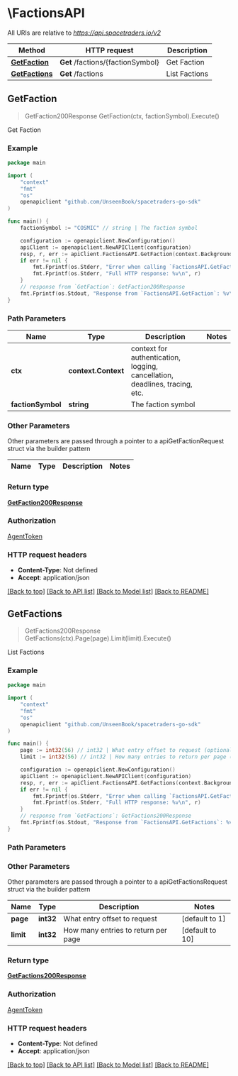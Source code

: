 # \FactionsAPI

All URIs are relative to *https://api.spacetraders.io/v2*

Method | HTTP request | Description
------------- | ------------- | -------------
[**GetFaction**](FactionsAPI.md#GetFaction) | **Get** /factions/{factionSymbol} | Get Faction
[**GetFactions**](FactionsAPI.md#GetFactions) | **Get** /factions | List Factions



## GetFaction

> GetFaction200Response GetFaction(ctx, factionSymbol).Execute()

Get Faction



### Example

```go
package main

import (
    "context"
    "fmt"
    "os"
    openapiclient "github.com/UnseenBook/spacetraders-go-sdk"
)

func main() {
    factionSymbol := "COSMIC" // string | The faction symbol

    configuration := openapiclient.NewConfiguration()
    apiClient := openapiclient.NewAPIClient(configuration)
    resp, r, err := apiClient.FactionsAPI.GetFaction(context.Background(), factionSymbol).Execute()
    if err != nil {
        fmt.Fprintf(os.Stderr, "Error when calling `FactionsAPI.GetFaction``: %v\n", err)
        fmt.Fprintf(os.Stderr, "Full HTTP response: %v\n", r)
    }
    // response from `GetFaction`: GetFaction200Response
    fmt.Fprintf(os.Stdout, "Response from `FactionsAPI.GetFaction`: %v\n", resp)
}
```

### Path Parameters


Name | Type | Description  | Notes
------------- | ------------- | ------------- | -------------
**ctx** | **context.Context** | context for authentication, logging, cancellation, deadlines, tracing, etc.
**factionSymbol** | **string** | The faction symbol | 

### Other Parameters

Other parameters are passed through a pointer to a apiGetFactionRequest struct via the builder pattern


Name | Type | Description  | Notes
------------- | ------------- | ------------- | -------------


### Return type

[**GetFaction200Response**](GetFaction200Response.md)

### Authorization

[AgentToken](../README.md#AgentToken)

### HTTP request headers

- **Content-Type**: Not defined
- **Accept**: application/json

[[Back to top]](#) [[Back to API list]](../README.md#documentation-for-api-endpoints)
[[Back to Model list]](../README.md#documentation-for-models)
[[Back to README]](../README.md)


## GetFactions

> GetFactions200Response GetFactions(ctx).Page(page).Limit(limit).Execute()

List Factions



### Example

```go
package main

import (
    "context"
    "fmt"
    "os"
    openapiclient "github.com/UnseenBook/spacetraders-go-sdk"
)

func main() {
    page := int32(56) // int32 | What entry offset to request (optional) (default to 1)
    limit := int32(56) // int32 | How many entries to return per page (optional) (default to 10)

    configuration := openapiclient.NewConfiguration()
    apiClient := openapiclient.NewAPIClient(configuration)
    resp, r, err := apiClient.FactionsAPI.GetFactions(context.Background()).Page(page).Limit(limit).Execute()
    if err != nil {
        fmt.Fprintf(os.Stderr, "Error when calling `FactionsAPI.GetFactions``: %v\n", err)
        fmt.Fprintf(os.Stderr, "Full HTTP response: %v\n", r)
    }
    // response from `GetFactions`: GetFactions200Response
    fmt.Fprintf(os.Stdout, "Response from `FactionsAPI.GetFactions`: %v\n", resp)
}
```

### Path Parameters



### Other Parameters

Other parameters are passed through a pointer to a apiGetFactionsRequest struct via the builder pattern


Name | Type | Description  | Notes
------------- | ------------- | ------------- | -------------
 **page** | **int32** | What entry offset to request | [default to 1]
 **limit** | **int32** | How many entries to return per page | [default to 10]

### Return type

[**GetFactions200Response**](GetFactions200Response.md)

### Authorization

[AgentToken](../README.md#AgentToken)

### HTTP request headers

- **Content-Type**: Not defined
- **Accept**: application/json

[[Back to top]](#) [[Back to API list]](../README.md#documentation-for-api-endpoints)
[[Back to Model list]](../README.md#documentation-for-models)
[[Back to README]](../README.md)


